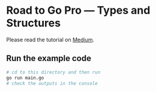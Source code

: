 # Road to Go Pro — Types and Structures

Please read the tutorial on [Medium](https://medium.com/@songx).

## Run the example code

```bash
# cd to this directory and then run
go run main.go
# check the outputs in the console
```
